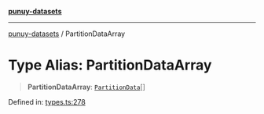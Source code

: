 [**punuy-datasets**](../README.md)

***

[punuy-datasets](../README.md) / PartitionDataArray

# Type Alias: PartitionDataArray

> **PartitionDataArray**: [`PartitionData`](PartitionData.md)[]

Defined in: [types.ts:278](https://github.com/andrefs/punuy-datasets/blob/591a8407246ef03682f112f110fef03ef9124e08/src/lib/types.ts#L278)
